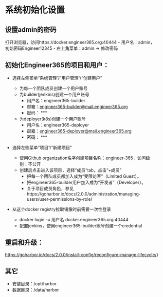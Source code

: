   
# 系统初始化设置
## 设置admin的密码
  
  打开浏览器，访问https://docker.engineer365.org:40444
    - 用户名：admin，初始密码Engineer12345
    - 右上角菜单：admin -> 修改密码

## 初始化Engineer365的项目和用户：
  
  - 选择左侧菜单“系统管理”/“用户管理”/“创建用户”
    - 为每一个团队成员创建一个用户账号
    - 为builder(jenkins)创建一个用户账号
      - 用户名：engineer365-builder
      - 邮箱：engineer365-builder@mail.engineer365.org
      - 密码： ***
    - 为deployer(k8s)创建一个用户账号
      - 用户名：engineer365-deployer
      - 邮箱：engineer365-deployer@mail.engineer365.org
      - 密码： ***
  
  - 选择左侧菜单“项目”/“新建项目”
    - 使用Github organization名字创建项目名称：engineer-365，访问级别：不公开
    - 创建后点击进入该项目，选择“成员”tab，点击“+成员”
      - 把每一个团队成员都加入成为“受限访客”（Limited Guest）。
      - 把engineer365-builder用户加入成为“开发者”（Developer）。
      - 关于项目成员角色，参见https://goharbor.io/docs/2.0.0/administration/managing-users/user-permissions-by-role/

   - 从这个docker registry拉取镜像时前需要一次性登录
     - docker login -u 用户名 docker.engineer365.org:40444
     - 配置jenkins，使用engineer365-builder账号创建一个credential

## 重启和升级：
   https://goharbor.io/docs/2.0.0/install-config/reconfigure-manage-lifecycle/)

## 其它
   - 安装目录：/opt/harbor
   - 数据目录：/data/harbor

   